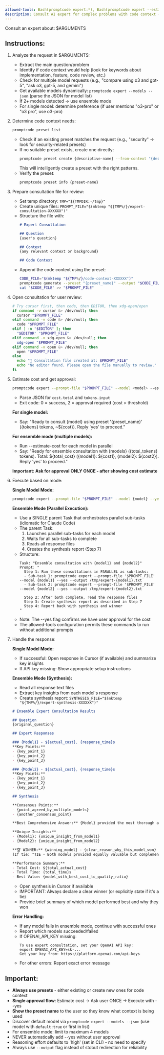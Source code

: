 ```yaml
---
allowed-tools: Bash(promptcode expert:*), Bash(promptcode expert --estimate-cost:* --json), Bash(promptcode expert --models --json), Bash(promptcode preset:*), Bash(promptcode generate:*), Bash(promptcode generate --preset:* --output:*), Bash(mktemp:*), Read(/tmp/*), Write(/tmp/*), Task, Bash(command -v:*), Bash(cursor:*), Bash(code:*), Bash(echo:*), Bash(cat:*), Bash(xdg-open:*), Bash(open:*)
description: Consult AI expert for complex problems with code context - supports ensemble mode for multiple models
---
```


Consult an expert about: $ARGUMENTS

## Instructions:

1. Analyze the request in $ARGUMENTS:
   - Extract the main question/problem
   - Identify if code context would help (look for keywords about implementation, feature, code review, etc.)
   - Check for multiple model requests (e.g., "compare using o3 and gpt-5", "ask o3, gpt-5, and gemini")
   - Get available models dynamically: `promptcode expert --models --json` (parse the JSON for model list)
   - If 2+ models detected → use ensemble mode
   - For single model: determine preference (if user mentions "o3-pro" or "o3 pro", use o3-pro)

2. Determine code context needs:
   ```bash
   promptcode preset list
   ```
   - Check if an existing preset matches the request (e.g., "security" → look for security-related presets)
   - If no suitable preset exists, create one directly:
     ```bash
     promptcode preset create {descriptive-name} --from-context "{description}"
     ```
     This will intelligently create a preset with the right patterns.
   - Verify the preset:
     ```bash
     promptcode preset info {preset-name}
     ```

3. Prepare consultation file for review:
   - Set temp directory: `TMP="${TMPDIR:-/tmp}"`
   - Create unique files: `PROMPT_FILE="$(mktemp "${TMP%/}/expert-consultation-XXXXXX")"`
   - Structure the file with:
     ```markdown
     # Expert Consultation
     
     ## Question
     {user's question}
     
     ## Context
     {any relevant context or background}
     
     ## Code Context
     ```
   - Append the code context using the preset:
     ```bash
     CODE_FILE="$(mktemp "${TMP%/}/code-context-XXXXXX")"
     promptcode generate --preset "{preset_name}" --output "$CODE_FILE"
     cat "$CODE_FILE" >> "$PROMPT_FILE"
     ```

4. Open consultation for user review:
   ```bash
   # Try cursor first, then code, then EDITOR, then xdg-open/open
   if command -v cursor &> /dev/null; then
     cursor "$PROMPT_FILE"
   elif command -v code &> /dev/null; then
     code "$PROMPT_FILE"
   elif [ -n "$EDITOR" ]; then
     "$EDITOR" "$PROMPT_FILE"
   elif command -v xdg-open &> /dev/null; then
     xdg-open "$PROMPT_FILE"
   elif command -v open &> /dev/null; then
     open "$PROMPT_FILE"
   else
     echo "📄 Consultation file created at: $PROMPT_FILE"
     echo "No editor found. Please open the file manually to review."
   fi
   ```
   
5. Estimate cost and get approval:
   ```bash
   promptcode expert --prompt-file "$PROMPT_FILE" --model <model> --estimate-cost --json
   ```
   - Parse JSON for `cost.total` and `tokens.input`
   - Exit code: 0 = success, 2 = approval required (cost > threshold)
   
   **For single model:**
   - Say: "Ready to consult {model} using preset '{preset_name}' ({tokens} tokens, ~${cost}). Reply 'yes' to proceed."
   
   **For ensemble mode (multiple models):**
   - Run --estimate-cost for each model in parallel
   - Say: "Ready for ensemble consultation with {models} ({total_tokens} tokens). Total: ${total_cost} ({model1}: ${cost1}, {model2}: ${cost2}). Reply 'yes' to proceed."
   
   **Important: Ask for approval ONLY ONCE - after showing cost estimate**

6. Execute based on mode:

   **Single Model Mode:**
   ```bash
   promptcode expert --prompt-file "$PROMPT_FILE" --model {model} --yes
   ```
   
   **Ensemble Mode (Parallel Execution):**
   - Use a SINGLE parent Task that orchestrates parallel sub-tasks (idiomatic for Claude Code)
   - The parent Task:
     1. Launches parallel sub-tasks for each model
     2. Waits for all sub-tasks to complete
     3. Reads all response files
     4. Creates the synthesis report (Step 7)
   - Structure:
     ```
     Task: "Ensemble consultation with {model1} and {model2}"
     Prompt: "
       Step 1: Run these consultations in PARALLEL as sub-tasks:
       - Sub-task 1: promptcode expert --prompt-file '$PROMPT_FILE' --model {model1} --yes --output /tmp/expert-{model1}.txt
       - Sub-task 2: promptcode expert --prompt-file '$PROMPT_FILE' --model {model2} --yes --output /tmp/expert-{model2}.txt
       
       Step 2: After both complete, read the response files
       Step 3: Create synthesis report as described in Step 7
       Step 4: Report back with synthesis and winner
     "
     ```
   - Note: The --yes flag confirms we have user approval for the cost
   - The allowed-tools configuration permits these commands to run without additional prompts

7. Handle the response:

   **Single Model Mode:**
   - If successful: Open response in Cursor (if available) and summarize key insights
   - If API key missing: Show appropriate setup instructions
   
   **Ensemble Mode (Synthesis):**
   - Read all response text files
   - Extract key insights from each model's response
   - Create synthesis report: `SYNTHESIS_FILE="$(mktemp "${TMP%/}/expert-synthesis-XXXXXX")"`
   
   ```markdown
   # Ensemble Expert Consultation Results
   
   ## Question
   {original_question}
   
   ## Expert Responses
   
   ### {Model1} - ${actual_cost}, {response_time}s
   **Key Points:**
   - {key_point_1}
   - {key_point_2}
   - {key_point_3}
   
   ### {Model2} - ${actual_cost}, {response_time}s
   **Key Points:**
   - {key_point_1}
   - {key_point_2}
   - {key_point_3}
   
   ## Synthesis
   
   **Consensus Points:**
   - {point_agreed_by_multiple_models}
   - {another_consensus_point}
   
   **Best Comprehensive Answer:** {Model} provided the most thorough analysis, particularly strong on {specific_aspect}
   
   **Unique Insights:**
   - {Model1}: {unique_insight_from_model1}
   - {Model2}: {unique_insight_from_model2}
   
   **🏆 WINNER:** {winning_model} - {clear_reason_why_this_model_won}
   (If tie: "TIE - Both models provided equally valuable but complementary insights")
   
   **Performance Summary:**
   - Total Cost: ${total_actual_cost}
   - Total Time: {total_time}s
   - Best Value: {model_with_best_cost_to_quality_ratio}
   ```
   
   - Open synthesis in Cursor if available
   - IMPORTANT: Always declare a clear winner (or explicitly state if it's a tie)
   - Provide brief summary of which model performed best and why they won

   **Error Handling:**
   - If any model fails in ensemble mode, continue with successful ones
   - Report which models succeeded/failed
   - If OPENAI_API_KEY missing:
     ```
     To use expert consultation, set your OpenAI API key:
     export OPENAI_API_KEY=sk-...
     Get your key from: https://platform.openai.com/api-keys
     ```
   - For other errors: Report exact error message

## Important:
- **Always use presets** - either existing or create new ones for code context
- **Single approval flow**: Estimate cost → Ask user ONCE → Execute with --yes
- **Show the preset name** to the user so they know what context is being used
- Discover default model via `promptcode expert --models --json` (use model with `default:true` or first in list)
- For ensemble mode: limit to maximum 4 models
- NEVER automatically add --yes without user approval
- Reasoning effort defaults to 'high' (set in CLI) - no need to specify
- Always use `--output` flag instead of stdout redirection for reliability